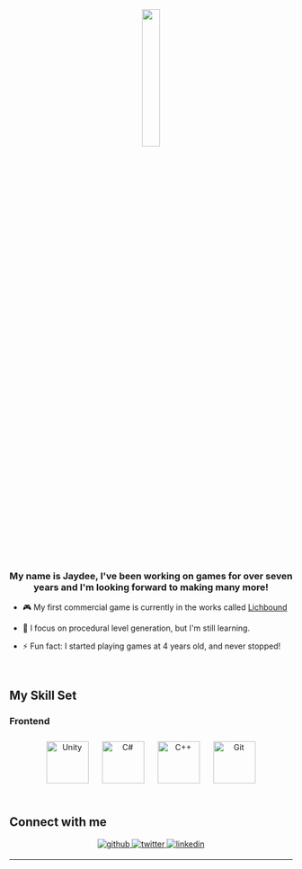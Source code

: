<div align="center">
<img src="https://static.wixstatic.com/media/ba359b_0940d792dd194a56ad0132a8522d7c5f~mv2.jpg/v1/fill/w_288,h_288,al_c,q_80,enc_auto/ba359b_0940d792dd194a56ad0132a8522d7c5f~mv2.jpg" align="center" style="width: 25%" />
</div>  
  

### <div align="center">My name is Jaydee, I've been working on games for over seven years and I'm looking forward to making many more!</div>  
  

- 🎮 My first commercial game is currently in the works called [Lichbound](https://store.steampowered.com/app/2478190/Lichbound/)  
  

- 🌱 I focus on procedural level generation, but I'm still learning.  
  

- ⚡ Fun fact: I started playing games at 4 years old, and never stopped!  
  

<br/>  


## My Skill Set  


### Frontend  
<div align="center">  
<a href="https://unity.com/" target="_blank"><img style="margin: 10px" src="https://profilinator.rishav.dev/skills-assets/unity.png" alt="Unity" height="75" /></a>  
<a href="https://docs.microsoft.com/en-us/dotnet/csharp/" target="_blank"><img style="margin: 10px" src="https://profilinator.rishav.dev/skills-assets/csharp-original.svg" alt="C#" height="75" /></a>  
<a href="https://www.cplusplus.com/" target="_blank"><img style="margin: 10px" src="https://profilinator.rishav.dev/skills-assets/cplusplus-original.svg" alt="C++" height="75" /></a>  
<a href="https://github.com/" target="_blank"><img style="margin: 10px" src="https://profilinator.rishav.dev/skills-assets/git-scm-icon.svg" alt="Git" height="75" /></a>  
</div>  

<br/>  


## Connect with me  
<div align="center">
<a href="https://github.com/JaydeeAlkema" target="_blank">
<img src=https://img.shields.io/badge/github-%2324292e.svg?&style=for-the-badge&logo=github&logoColor=white alt=github style="margin-bottom: 5px;" />
</a>
<a href="https://twitter.com/dev_jaydee" target="_blank">
<img src=https://img.shields.io/badge/twitter-%2300acee.svg?&style=for-the-badge&logo=twitter&logoColor=white alt=twitter style="margin-bottom: 5px;" />
</a>
<a href="https://linkedin.com/in/JaydeeAlkema" target="_blank">
<img src=https://img.shields.io/badge/linkedin-%231E77B5.svg?&style=for-the-badge&logo=linkedin&logoColor=white alt=linkedin style="margin-bottom: 5px;" />
</a>  
</div>  

----

